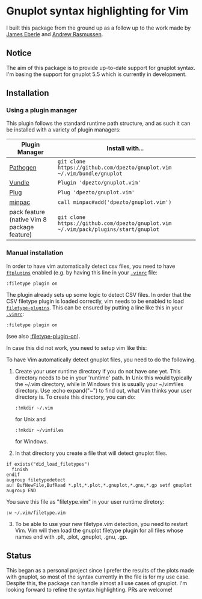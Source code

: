 # Gnuplot syntax highlighting for Vim
I built this package from the ground up as a follow up to the work made by [James Eberle](https://www.vim.org/scripts/script.php?script_id=1737) and [Andrew Rasmussen](https://www.vim.org/scripts/script.php?script_id=4873).

## Notice
The aim of this package is to provide up-to-date support for gnuplot syntax. I'm basing the support for gnuplot 5.5 which is currently in development.

## Installation

### Using a plugin manager
This plugin follows the standard runtime path structure, and as such it can be installed with a variety of plugin managers:

| Plugin Manager | Install with... |
| ------------- | ------------- |
| [Pathogen][1] | `git clone https://github.com/dpezto/gnuplot.vim ~/.vim/bundle/gnuplot` |
| [Vundle][2] | `Plugin 'dpezto/gnuplot.vim'` |
| [Plug][3] | `Plug 'dpezto/gnuplot.vim'` |
| [minpac][4] | `call minpac#add('dpezto/gnuplot.vim')` |
| pack feature (native Vim 8 package feature)| `git clone https://github.com/dpezto/gnuplot.vim ~/.vim/pack/plugins/start/gnuplot` |

### Manual installation
In order to have vim automatically detect csv files, you need to have
[`ftplugins`](http://vimhelp.appspot.com/usr_05.txt.html#ftplugins) enabled (e.g. by having this line in your [`.vimrc`](http://vimhelp.appspot.com/starting.txt.html#.vimrc) file:

```vim
:filetype plugin on
```

The plugin already sets up some logic to detect CSV files. In order that the
CSV filetype plugin is loaded correctly, vim needs to be enabled to load
[`filetype-plugins`](http://vimhelp.appspot.com/filetype.txt.html#filetype-plugins). This can be ensured by putting a line like this in your
[`.vimrc`](http://vimhelp.appspot.com/starting.txt.html#.vimrc):

```vim
:filetype plugin on
```
(see also [:filetype-plugin-on](http://vimhelp.appspot.com/filetype.txt.html#:filetype-plugin-on)).

In case this did not work, you need to setup vim like this:

To have Vim automatically detect gnuplot files, you need to do the following.

1. Create your user runtime directory if you do not have one yet. This
	  directory needs to be in your 'runtime' path. In Unix this would
	  typically the ~/.vim directory, while in Windows this is usually your
	  ~/vimfiles directory. Use :echo expand("~") to find out, what Vim thinks
	  your user directory is.
	  To create this directory, you can do:
    ```vim
    :!mkdir ~/.vim
    ```
    for Unix and
    ```vim
    :!mkdir ~/vimfiles
    ```
    for Windows.

2. In that directory you create a file that will detect gnuplot files.
```vim
if exists("did_load_filetypes")
  finish
endif
augroup filetypedetect
au! BufNewFile,BufRead *.plt,*.plot,*.gnuplot,*.gnu,*.gp setf gnuplot
augroup END
```

You save this file as "filetype.vim" in your user runtime diretory:
```vim
:w ~/.vim/filetype.vim
```

3. To be able to use your new filetype.vim detection, you need to restart Vim. Vim will then load the gnuplot filetype plugin for all files whose names end with .plt, .plot, .gnuplot, .gnu, .gp.

## Status
This began as a personal project since I prefer the results of the plots made with gnuplot, so most of the syntax currently in the file is for my use case. Despite this, the package can handle almost all use cases of gnuplot. I'm looking forward to refine the syntax highlighting. PRs are welcome!

[1]: https://github.com/tpope/vim-pathogen
[2]: https://github.com/VundleVim/Vundle.vim
[3]: https://github.com/junegunn/vim-plug
[4]: https://github.com/k-takata/minpac/
